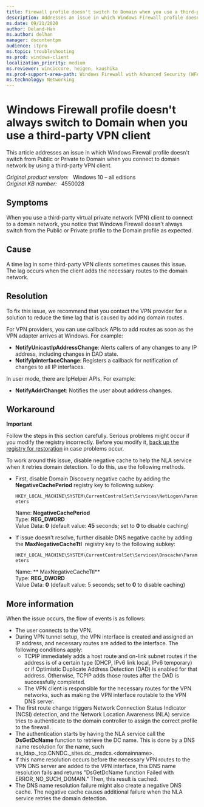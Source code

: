 ```yaml
---
title: Firewall profile doesn't switch to Domain when you use a third-party VPN
description: Addresses an issue in which Windows Firewall profile doesn't switch to Domain when you connect to domain network by using a third-party VPN client.
ms.date: 09/21/2020
author: Deland-Han
ms.author: delhan
manager: dscontentpm
audience: itpro
ms.topic: troubleshooting
ms.prod: windows-client
localization_priority: medium
ms.reviewer: winciccore, heigen, kaushika
ms.prod-support-area-path: Windows Firewall with Advanced Security (WFAS)
ms.technology: Networking
---
```

# Windows Firewall profile doesn't always switch to Domain when you use a third-party VPN client

This article addresses an issue in which Windows Firewall profile doesn't switch from Public or Private to Domain when you connect to domain network by using a third-party VPN client.

_Original product version:_ &nbsp; Windows 10 – all editions  
_Original KB number:_ &nbsp; 4550028

## Symptoms

When you use a third-party virtual private network (VPN) client to connect to a domain network, you notice that Windows Firewall doesn't always switch from the Public or Private profile to the Domain profile as expected.

## Cause

A time lag in some third-party VPN clients sometimes causes this issue. The lag occurs when the client adds the necessary routes to the domain network. 

## Resolution

To fix this issue, we recommend that you contact the VPN provider for a solution to reduce the time lag that is caused by adding domain routes.

For VPN providers, you can use callback APIs to add routes as soon as the VPN adapter arrives at Windows. For example:

- **NotifyUnicastIpAddressChange**: Alerts callers of any changes to any IP address, including changes in DAD state. 
- **NotifyIpInterfaceChange**: Registers a callback for notification of changes to all IP interfaces. 

In user mode, there are IpHelper APIs. For example: 

- **NotifyAddrChanget**: Notifies the user about address changes. 

## Workaround

**Important**  

Follow the steps in this section carefully. Serious problems might occur if you modify the registry incorrectly. Before you modify it, [back up the registry for restoration](https://support.microsoft.com/help/322756) in case problems occur.

To work around this issue, disable negative cache to help the NLA service when it retries domain detection. To do this, use the following methods.

- First, disable Domain Discovery negative cache by adding the **NegativeCachePeriod** registry key to following subkey:

    `HKEY_LOCAL_MACHINE\SYSTEM\CurrentControlSet\Services\NetLogon\Parameters`  
    
    Name: **NegativeCachePeriod**  
    Type: **REG_DWORD**  
    Value Data: **0** (default value: **45** seconds; set to **0** to disable caching)  
- If issue doesn't resolve, further disable DNS negative cache by adding the **MaxNegativeCacheTtl**  registry key to the following subkey:

    `HKEY_LOCAL_MACHINE\SYSTEM\CurrentControlSet\Services\Dnscache\Parameters`  
    
    Name: ** MaxNegativeCacheTtl**  
    Type: **REG_DWORD**  
    Value Data: **0** (default value: 5 seconds; set to **0** to disable caching)
    
## More information

When the issue occurs, the flow of events is as follows:

- The user connects to the VPN.
- During VPN tunnel setup, the VPN interface is created and assigned an IP address, and necessary routes are added to the interface. The following conditions apply:
  - TCPIP immediately adds a host route and on-link subnet routes if the address is of a certain type (DHCP, IPv6 link local, IPv6 temporary) or if Optimistic Duplicate Address Detection (DAD) is enabled for that address. Otherwise, TCPIP adds those routes after the DAD is successfully completed.
  - The VPN client is responsible for the necessary routes for the VPN networks, such as making the VPN interface routable to the VPN DNS server.
- The first route change triggers Network Connection Status Indicator (NCSI) detection, and the Network Location Awareness (NLA) service tries to authenticate to the domain controller to assign the correct profile to the firewall.
- The authentication starts by having the NLA service call the **DsGetDcName** function to retrieve the DC name. This is done by a DNS name resolution for the name, such as_ldap._tcp.CNNDC._sites.dc._msdcs.\<domainname>.
- If this name resolution occurs before the necessary VPN routes to the VPN DNS server are added to the VPN interface, this DNS name resolution fails and returns "DsGetDcName function Failed with ERROR_NO_SUCH_DOMAIN." Then, this result is cached.
- The DNS name resolution failure might also create a negative DNS cache. The negative cache causes additional failure when the NLA service retries the domain detection.
